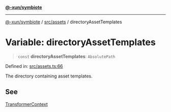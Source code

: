 [**@-xun/symbiote**](../../../README.md)

***

[@-xun/symbiote](../../../README.md) / [src/assets](../README.md) / directoryAssetTemplates

# Variable: directoryAssetTemplates

> `const` **directoryAssetTemplates**: `AbsolutePath`

Defined in: [src/assets.ts:66](https://github.com/Xunnamius/symbiote/blob/3708c142929779cedae6f80fd8d92e8d468daaf9/src/assets.ts#L66)

The directory containing asset templates.

## See

[TransformerContext](../type-aliases/TransformerContext.md)
